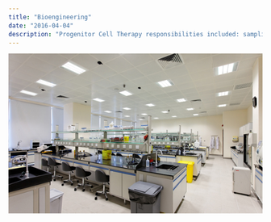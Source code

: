 ```yaml
---
title: "Bioengineering"
date: "2016-04-04"
description: "Progenitor Cell Therapy responsibilities included: sampling, volume reduction, centrifugation, and separation of blood stem cells from plasma, HVAC record-keeping, documentation accuracy, and releasing products. I managed cryopreservation of stem cells using a cryopreservative addition and controlled-rate freezing. Later work included working with CD3 cells, cells capable of inducing cancer remission in patients."
---
```


![Bioengineering](../images/bioengineering.jpg)
